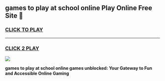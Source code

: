 
## games to play at school online Play Online Free Site 👋
<h3>
<a href="https://download.freeplayer.one?title=games_to_play_at_school_online&ref=21F">CLICK TO PLAY</a></h3>
<hr>

<h3>
<a href="https://download.freeplayer.one?title=games_to_play_at_school_online&ref=21F">CLICK 2 PLAY</a>
  
</h3>

<a href="https://download.freeplayer.one?title=games_to_play_at_school_online&ref=21F"><img src="https://cdnb.artstation.com/p/assets/images/images/032/539/853/original/anto-thomas-button-gif.gif"></a>


**games to play at school online games unblocked: Your Gateway to Fun and Accessible Online Gaming**
